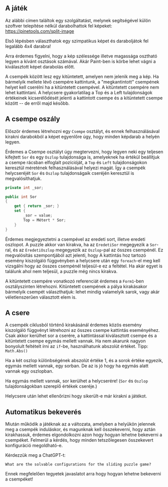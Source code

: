 ## A játék

Az alábbi címen találtok egy szolgáltatást, melynek segítségével külön szoftver telepítése nélkül darabolhattok fel képeket: https://pinetools.com/split-image

Első lépésben választhatok egy szimpatikus képet és daraboljátok fel legalább 4x4 darabra!

Arra érdemes figyelni, hogy a kép szélessége illetve magassága osztható legyen a kívánt osztások számával. Akár Paint-ben is körbe lehet vágni a kiválasztott képet darabolás előtt.

A csempék között lesz egy kitüntetett, amelyen nem jelenik meg a kép. Ha bármelyik mellete lévő csempére kattintunk, a "megkantintott" csempének helyet kell cserélni ha a kitüntetett csempével. A kitüntetett csempére nem lehet kattintani. A helycsere gyakorlatilag a Top és a Left tulajdonságok értékeinek kicserélődését jelenti a kattintott csempe és a kitüntetett csempe között -- de erről majd később. 

## A csempe oszály

Először érdemes létrehozni egy `Csempe` osztályt, és ennek felhasználásával kirakni darabokból a képet egyenlőre úgy, hogy minden képdarab a helyén legyen. 

Érdemes a Csempe osztályt úgy megtervezni, hogy legyen neki egy teljesen kifejtett `Sor` és egy `Oszlop` tulajdonsága is, amelyeknek ha értékül beállítjuk a csempe rácsban elfoglalt pozícióját, a `Top` és `Left` tulajdonságokon keresztül méretének felhasználásával helyezi magát.  Így a csempék helycseréjét `Sor` és `Oszlop` tulajdonságaik cseréjén keresztül is megvalósíthatjuk.

``` csharp
private int _sor;

public int Sor
{
	get { return _sor; }
	set { 
		_sor = value;
		Top = Métert * Sor;
	}
}
```

Érdemes megjegyeztetni a csempével az eredeti sort, illetve eredeti oszlopot. A puzzle akkor van kirakva, ha az `EredetiSor` megegyezik a `Sor`-ral, és az `EredetiOszlop` megegyezik az `Oszlop`-pal az összes csempénél.  Ez megvalósítás szempontjából azt jelenti, hogy A kattintás hoz tartozó esemény kiszolgáló függvényben a helycsere után egy `foreach`-el meg kell vizsgálni hogy az összes csempénél teljesül-e ez a feltétel. Ha akár egyet is találunk ahol nem teljesül, a puzzle még nincs kirakva.

A kitüntetett csempére vonatkozó referenciát érdemes a `Form1`-ben osztályszinten létrehozni. Kitüntetett csempének a pálya kirakásakor bármelyik csempét választhatjuk: lehet mindig valamelyik sarok, vagy akár véletlenszerűen választott elem is. 

##  A csere

 A csempék ciklusból történő kirakásánál érdemes közös esemény kiszolgáló függvényt létrehozni az összes csempe kattintás eseményéhez. Csak akkor kerülhet sor a cserére, a kattintással kiválasztott csempe és a kitüntetett csempe egymás mellett vannak. Ha nem akarunk nagyon bonyolult feltételt írni az `if`-be,  használhatunk abszolút értéket.  Tipp: `Math.Abs()`

Ha a két oszlop különbségének abszolút értéke 1, és a sorok értéke egyezik, egymás mellett vannak, egy sorban. De az is jó hogy ha egymás alatt vannak egy oszlopban.

Ha egymás mellett vannak, sor kerülhet a helycserére! (`Sor` és `Oszlop` tulajdonságokban szereplő értékek cseréje.)

Helycsere után lehet ellenőrizni hogy sikerült-e már kirakni a játékot.

## Automatikus bekeverés

Miután működik a játéknak az a változata, amelyben a helyükön jelennek meg a csempék induláskor, és magunknak kell összekeverni, hogy aztán kirakhassuk, érdemes elgondolkozni azon hogy hogyan lehetne bekeverni a csempéket. Felmerül a kérdés, hogy minden tetszőlegesen összekevert konfiguráció megoldható-e.

Kérdezzük meg a ChatGPT-t: 

```
What are the solvable configurations for the sliding puzzle game?
```

Ennek megfelelően tegyetek javaslatot arra hogy hogyan lehetne bekeverni a csempéket!
